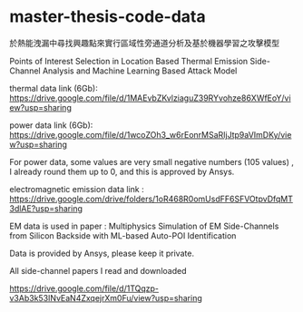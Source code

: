 # master-thesis-code-data
於熱能洩漏中尋找興趣點來實行區域性旁通道分析及基於機器學習之攻擊模型

Points of Interest Selection in Location Based Thermal Emission Side-Channel Analysis and Machine Learning Based Attack Model

thermal data link (6Gb): https://drive.google.com/file/d/1MAEvbZKvlziaguZ39RYvohze86XWfEoY/view?usp=sharing

power data link (6Gb): https://drive.google.com/file/d/1wcoZOh3_w6rEonrMSaRIjJtp9aVImDKy/view?usp=sharing

For power data, some values are very small negative numbers (105 values) , I already round them up to 0, and this is approved by Ansys.

electromagnetic emission data link : https://drive.google.com/drive/folders/1oR468R0omUsdFF6SFVOtpvDfqMT3dlAE?usp=sharing

EM data is used in paper :	Multiphysics Simulation of EM Side-Channels from Silicon Backside with ML-based Auto-POI Identification

Data is provided by Ansys, please keep it private.

All side-channel papers I read and downloaded

https://drive.google.com/file/d/1TQqzp-v3Ab3k53INvEaN4ZxqejrXm0Fu/view?usp=sharing

